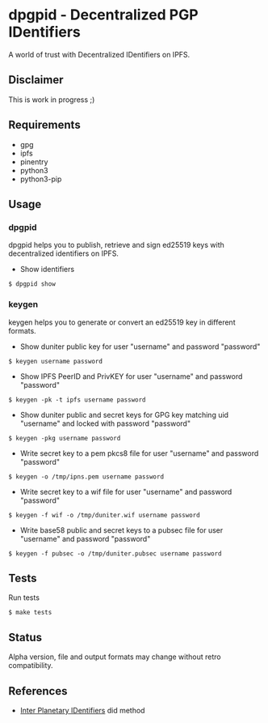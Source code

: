 # dpgpid - Decentralized PGP IDentifiers

A world of trust with Decentralized IDentifiers on IPFS.

## Disclaimer

This is work in progress ;)

## Requirements

* gpg
* ipfs
* pinentry
* python3
* python3-pip

## Usage

### dpgpid

dpgpid helps you to publish, retrieve and sign ed25519 keys with decentralized identifiers on IPFS.

* Show identifiers

```shell
$ dpgpid show
```

### keygen

keygen helps you to generate or convert an ed25519 key in different formats.

* Show duniter public key for user "username" and password "password"

```shell
$ keygen username password
```

* Show IPFS PeerID and PrivKEY for user "username" and password "password"

```shell
$ keygen -pk -t ipfs username password
```

* Show duniter public and secret keys for GPG key matching uid "username" and locked with password "password"

```shell
$ keygen -pkg username password
```

* Write secret key to a pem pkcs8 file for user "username" and password "password"

```shell
$ keygen -o /tmp/ipns.pem username password
```

* Write secret key to a wif file for user "username" and password "password"

```shell
$ keygen -f wif -o /tmp/duniter.wif username password
```

* Write base58 public and secret keys to a pubsec file for user "username" and password "password"

```shell
$ keygen -f pubsec -o /tmp/duniter.pubsec username password
```

## Tests

Run tests

```shell
$ make tests
```

## Status

Alpha version, file and output formats may change without retro compatibility.

## References

* [Inter Planetary IDentifiers](https://did-ipid.github.io/ipid-did-method/) did method
